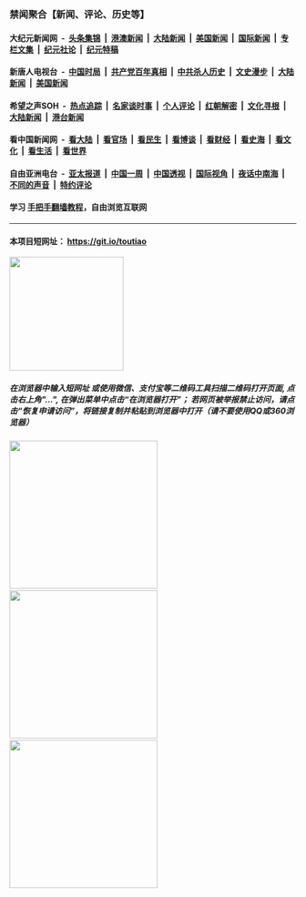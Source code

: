 ### 禁闻聚合【新闻、评论、历史等】

#### 大纪元新闻网 &nbsp;-&nbsp; [头条集锦](indexes/E头条集锦.md?t=02291902) &nbsp;|&nbsp; [港澳新闻](indexes/E港澳新闻.md?t=02291902)  &nbsp;|&nbsp; [大陆新闻](indexes/E大陆新闻.md?t=02291902) &nbsp;|&nbsp; [美国新闻](indexes/E美国新闻.md?t=02291902) &nbsp;|&nbsp; [国际新闻](indexes/E国际新闻.md?t=02291902) &nbsp;|&nbsp; [专栏文集](indexes/E专栏文集.md?t=02291902) &nbsp;|&nbsp; [纪元社论](indexes/E纪元社论.md?t=02291902) &nbsp;|&nbsp; [纪元特稿](indexes/E纪元特稿.md?t=02291902) 

#### 新唐人电视台 &nbsp;-&nbsp; [中国时局](indexes/N中国时局.md?t=02291902) &nbsp;|&nbsp; [共产党百年真相](indexes/N共产党百年真相.md?t=02291902) &nbsp;|&nbsp; [中共杀人历史](indexes/N中共杀人历史.md?t=02291902) &nbsp;|&nbsp; [文史漫步](indexes/N文史漫步.md?t=02291902) &nbsp;|&nbsp; [大陆新闻](indexes/N大陆新闻.md?t=02291902) &nbsp;|&nbsp; [美国新闻](indexes/N美国新闻.md?t=02291902)

#### 希望之声SOH &nbsp;-&nbsp; [热点追踪](indexes/H热点追踪.md?t=02291902) &nbsp;|&nbsp; [名家谈时事](indexes/H名家谈时事.md?t=02291902) &nbsp;|&nbsp; [个人评论](indexes/H个人评论.md?t=02291902)  &nbsp;|&nbsp; [红朝解密](indexes/H红朝解密.md?t=02291902) &nbsp;|&nbsp; [文化寻根](indexes/H文化寻根.md?t=02291902) &nbsp;|&nbsp; [大陆新闻](indexes/H大陆新闻.md?t=02291902) &nbsp;|&nbsp; [港台新闻](indexes/H港台新闻.md?t=02291902)

#### 看中国新闻网 &nbsp;-&nbsp; [看大陆](indexes/S看大陆.md?t=02291902) &nbsp;|&nbsp; [看官场](indexes/S看官场.md?t=02291902) &nbsp;|&nbsp; [看民生](indexes/S看民生.md?t=02291902)  &nbsp;|&nbsp; [看博谈](indexes/S看博谈.md?t=02291902) &nbsp;|&nbsp; [看财经](indexes/S看财经.md?t=02291902) &nbsp;|&nbsp; [看史海](indexes/S看史海.md?t=02291902) &nbsp;|&nbsp; [看文化](indexes/S看文化.md?t=02291902) &nbsp;|&nbsp; [看生活](indexes/S看生活.md?t=02291902) &nbsp;|&nbsp; [看世界](indexes/S看世界.md?t=02291902)

#### 自由亚洲电台 &nbsp;-&nbsp; [亚太报道](indexes/R亚太报道.md?t=02291902) &nbsp;|&nbsp; [中国一周](indexes/R中国一周.md?t=02291902) &nbsp;|&nbsp; [中国透视](indexes/R中国透视.md?t=02291902)  &nbsp;|&nbsp; [国际视角](indexes/R国际视角.md?t=02291902) &nbsp;|&nbsp; [夜话中南海](indexes/R夜话中南海.md?t=02291902) &nbsp;|&nbsp; [不同的声音](indexes/R不同的声音.md?t=02291902) &nbsp;|&nbsp; [特约评论](indexes/R特约评论.md?t=02291902)

#### 学习 [手把手翻墙教程](https://github.com/gfw-breaker/guides/wiki)，自由浏览互联网

----

#### 本项目短网址： https://git.io/toutiao
<img src="https://raw.githubusercontent.com/gfw-breaker/banned-news/master/scripts/img/qr.png" width="200px"/>  

##### 在浏览器中输入短网址 或使用微信、支付宝等二维码工具扫描二维码打开页面, 点击右上角"...", 在弹出菜单中点击“在浏览器打开”； 若网页被举报禁止访问，请点击“恢复申请访问”，将链接复制并粘贴到浏览器中打开（请不要使用QQ或360浏览器）

<img src="https://raw.githubusercontent.com/gfw-breaker/banned-news/master/scripts/img/1.png" width="260px"/> &nbsp; <img src="https://raw.githubusercontent.com/gfw-breaker/banned-news/master/scripts/img/2.png" width="260px"/> &nbsp; <img src="https://raw.githubusercontent.com/gfw-breaker/banned-news/master/scripts/img/3.png" width="260px"/>
